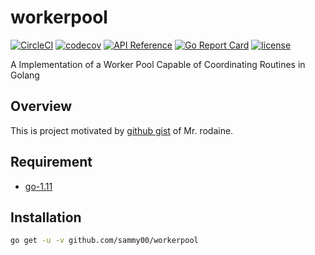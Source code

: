 # workerpool

[![CircleCI](https://circleci.com/gh/sammy00/workerpool.svg?style=svg)](https://circleci.com/gh/sammy00/workerpool)
[![codecov](https://codecov.io/gh/sammy00/workerpool/branch/master/graph/badge.svg)](https://codecov.io/gh/sammy00/workerpool)
[![API Reference](https://img.shields.io/badge/godoc-reference-blue.svg)](https://godoc.org/github.com/sammy00/workerpool) 
[![Go Report Card](https://goreportcard.com/badge/github.com/sammy00/workerpool)](https://goreportcard.com/report/github.com/sammy00/workerpool)
[![license](https://img.shields.io/badge/license-MIT-blue.svg)](LICENSE)

A Implementation of a Worker Pool Capable of Coordinating Routines in Golang

## Overview  
This is project motivated by [github gist](https://gist.github.com/rodaine/d627e4b67285eb5aaa72f3df2b344ad2#file-pool-go) of Mr. rodaine.  

## Requirement  
+ [go-1.11](https://github.com/golang/go/releases/tag/go1.11)  

## Installation  
```bash
go get -u -v github.com/sammy00/workerpool
```